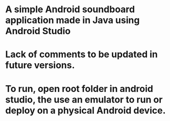 # A simple Android soundboard application made in Java using Android Studio
# Lack of comments to be updated in future versions.
#
# To run, open root folder in android studio, the use an emulator to run or deploy on a physical Android device.
